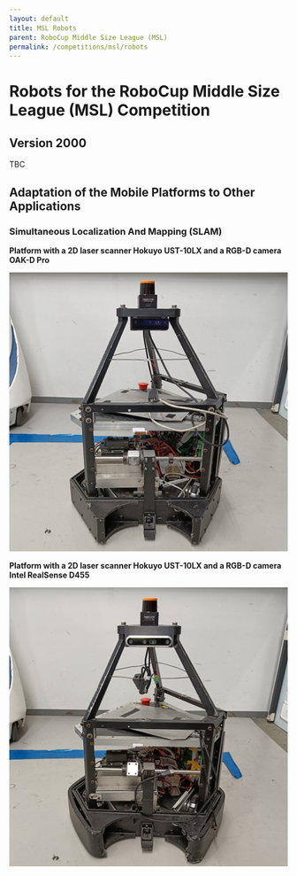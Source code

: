 ```yaml
---
layout: default
title: MSL Robots
parent: RoboCup Middle Size League (MSL)
permalink: /competitions/msl/robots
---
```


# Robots for the RoboCup Middle Size League (MSL) Competition

## Version 2000

TBC

## Adaptation of the Mobile Platforms to Other Applications

### Simultaneous Localization And Mapping (SLAM)

**Platform with a 2D laser scanner Hokuyo UST-10LX and a RGB-D camera OAK-D Pro**

![Platform with a 2D laser scanner Hokuyo UST-10LX and a RGB-D camera OAK-D Pro](/img/robots/msl/msl_hokuyo-ust-10lx+oak-d-pro.jpg)

**Platform with a 2D laser scanner Hokuyo UST-10LX and a RGB-D camera Intel RealSense D455**

![Platform with a 2D laser scanner Hokuyo UST-10LX and a RGB-D camera Intel RealSense D455](/img/robots/msl/msl_hokuyo-ust-10lx+realsense-d455.jpg)
